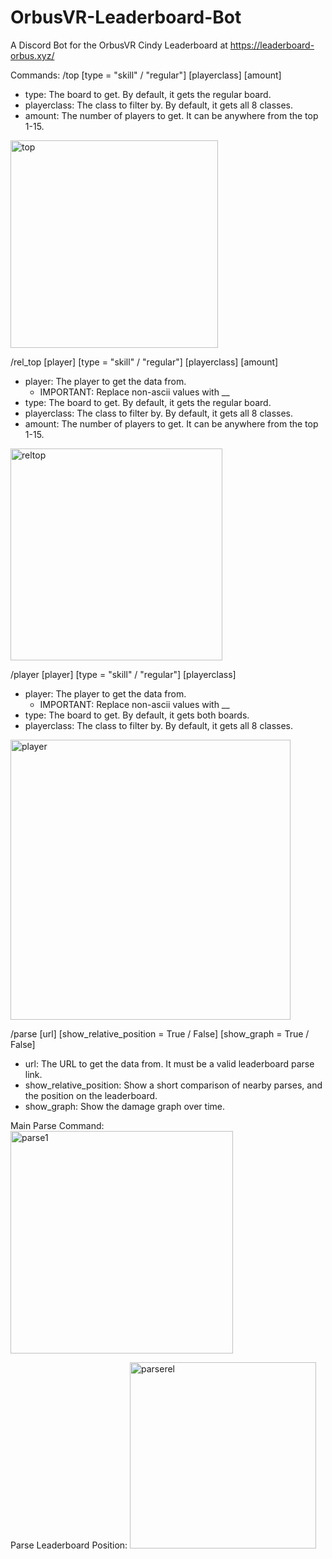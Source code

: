 # OrbusVR-Leaderboard-Bot
A Discord Bot for the OrbusVR Cindy Leaderboard at https://leaderboard-orbus.xyz/

Commands:
/top [type = "skill" / "regular"] [playerclass] [amount]
- type: The board to get. By default, it gets the regular board.
- playerclass: The class to filter by. By default, it gets all 8 classes.
- amount: The number of players to get. It can be anywhere from the top 1-15.
<img width="332" alt="top" src="https://user-images.githubusercontent.com/43051577/200961968-19408559-e406-44f1-8936-438830771259.PNG">


/rel_top [player] [type = "skill" / "regular"] [playerclass] [amount]
- player: The player to get the data from.
   -  IMPORTANT: Replace non-ascii values with __
- type: The board to get. By default, it gets the regular board.
- playerclass: The class to filter by. By default, it gets all 8 classes.
- amount: The number of players to get. It can be anywhere from the top 1-15.
<img width="339" alt="reltop" src="https://user-images.githubusercontent.com/43051577/200962025-128784e5-44c0-4845-971b-906c61ec63e7.PNG">


/player [player] [type = "skill" / "regular"] [playerclass] 
- player: The player to get the data from.
   -  IMPORTANT: Replace non-ascii values with __
- type: The board to get. By default, it gets both boards.
- playerclass: The class to filter by. By default, it gets all 8 classes.
<img width="448" alt="player" src="https://user-images.githubusercontent.com/43051577/200962115-92d4ae72-9770-4a69-8ce5-e3a8c6a93bd3.PNG">


/parse [url] [show_relative_position = True / False] [show_graph = True / False]
- url: The URL to get the data from. It must be a valid leaderboard parse link.
- show_relative_position: Show a short comparison of nearby parses, and the position on the leaderboard.
- show_graph: Show the damage graph over time.

Main Parse Command:
<img width="356" alt="parse1" src="https://user-images.githubusercontent.com/43051577/200962143-5e5f968c-5b67-465b-b65d-fd3a6baa7b43.PNG">

Parse Leaderboard Position:
<img width="298" alt="parserel" src="https://user-images.githubusercontent.com/43051577/200962150-02ff855a-2041-422c-8718-cd8b0e58be15.PNG">

